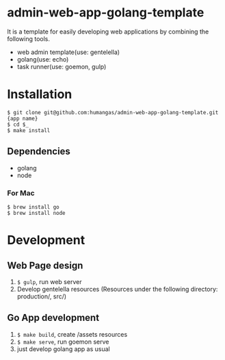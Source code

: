 # admin-web-app-golang-template
It is a template for easily developing web applications by combining the following tools.

- web admin template(use: gentelella)
- golang(use: echo)
- task runner(use: goemon, gulp)


# Installation

```
$ git clone git@github.com:humangas/admin-web-app-golang-template.git {app name}
$ cd $_
$ make install
```

## Dependencies

- golang
- node

### For Mac

```
$ brew install go
$ brew install node
```


# Development

## Web Page design
1. `$ gulp`, run web server
1. Develop gentelella resources (Resources under the following directory: production/, src/)

## Go App development
1. `$ make build`, create /assets resources
1. `$ make serve`, run goemon serve
1. just develop golang app as usual 
